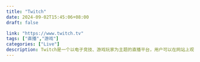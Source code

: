 ```yaml
---
title: "Twitch"
date: 2024-09-02T15:45:06+08:00
draft: false

link: "https://www.twitch.tv"
tags: ["直播","游戏"]
categories: ["Live"]
description: Twitch是一个以电子竞技、游戏玩家为主题的直播平台，用户可以在网站上观看、上传和分享游戏直播内容
---
```

